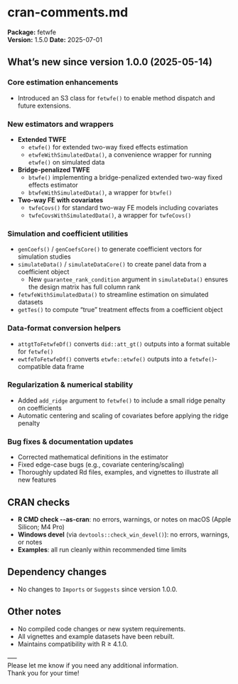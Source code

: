 # cran-comments.md

**Package:** fetwfe  
**Version:** 1.5.0
**Date:** 2025-07-01

## What’s new since version 1.0.0 (2025-05-14)

### Core estimation enhancements
- Introduced an S3 class for `fetwfe()` to enable method dispatch and future extensions.

### New estimators and wrappers
- **Extended TWFE**  
  - `etwfe()` for extended two-way fixed effects estimation  
  - `etwfeWithSimulatedData()`, a convenience wrapper for running `etwfe()` on simulated data
- **Bridge-penalized TWFE**  
  - `btwfe()` implementing a bridge-penalized extended two-way fixed effects estimator  
  - `btwfeWithSimulatedData()`, a wrapper for `btwfe()`
- **Two-way FE with covariates**  
  - `twfeCovs()` for standard two-way FE models including covariates  
  - `twfeCovsWithSimulatedData()`, a wrapper for `twfeCovs()`

### Simulation and coefficient utilities
- `genCoefs()` / `genCoefsCore()` to generate coefficient vectors for simulation studies
- `simulateData()` / `simulateDataCore()` to create panel data from a coefficient object  
  - New `guarantee_rank_condition` argument in `simulateData()` ensures the design matrix has full column rank
- `fetwfeWithSimulatedData()` to streamline estimation on simulated datasets
- `getTes()` to compute “true” treatment effects from a coefficient object

### Data-format conversion helpers
- `attgtToFetwfeDf()` converts `did::att_gt()` outputs into a format suitable for `fetwfe()`
- `ewtfeToFetwfeDf()` converts `etwfe::etwfe()` outputs into a `fetwfe()`‐compatible data frame

### Regularization & numerical stability
- Added `add_ridge` argument to `fetwfe()` to include a small ridge penalty on coefficients
- Automatic centering and scaling of covariates before applying the ridge penalty

### Bug fixes & documentation updates
- Corrected mathematical definitions in the estimator  
- Fixed edge-case bugs (e.g., covariate centering/scaling)  
- Thoroughly updated Rd files, examples, and vignettes to illustrate all new features

## CRAN checks

- **R CMD check --as-cran**: no errors, warnings, or notes on macOS (Apple Silicon; M4 Pro)  
- **Windows devel** (via `devtools::check_win_devel()`): no errors, warnings, or notes  
- **Examples**: all run cleanly within recommended time limits

## Dependency changes

- No changes to `Imports` or `Suggests` since version 1.0.0.

## Other notes

- No compiled code changes or new system requirements.  
- All vignettes and example datasets have been rebuilt.  
- Maintains compatibility with R ≥ 4.1.0.

–––  
Please let me know if you need any additional information.  
Thank you for your time!  